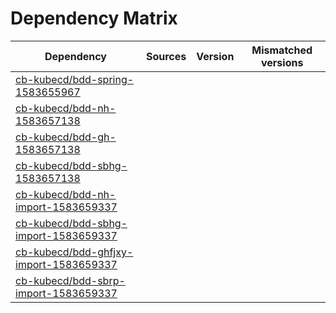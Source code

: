 # Dependency Matrix

Dependency | Sources | Version | Mismatched versions
---------- | ------- | ------- | -------------------
[cb-kubecd/bdd-spring-1583655967](https://github.com/cb-kubecd/bdd-spring-1583655967.git) |  | []() | 
[cb-kubecd/bdd-nh-1583657138](https://github.com/cb-kubecd/bdd-nh-1583657138.git) |  | []() | 
[cb-kubecd/bdd-gh-1583657138](https://github.com/cb-kubecd/bdd-gh-1583657138.git) |  | []() | 
[cb-kubecd/bdd-sbhg-1583657138](https://github.com/cb-kubecd/bdd-sbhg-1583657138.git) |  | []() | 
[cb-kubecd/bdd-nh-import-1583659337](https://github.com/cb-kubecd/bdd-nh-import-1583659337.git) |  | []() | 
[cb-kubecd/bdd-sbhg-import-1583659337](https://github.com/cb-kubecd/bdd-sbhg-import-1583659337.git) |  | []() | 
[cb-kubecd/bdd-ghfjxy-import-1583659337](https://github.com/cb-kubecd/bdd-ghfjxy-import-1583659337.git) |  | []() | 
[cb-kubecd/bdd-sbrp-import-1583659337](https://github.com/cb-kubecd/bdd-sbrp-import-1583659337.git) |  | []() | 
